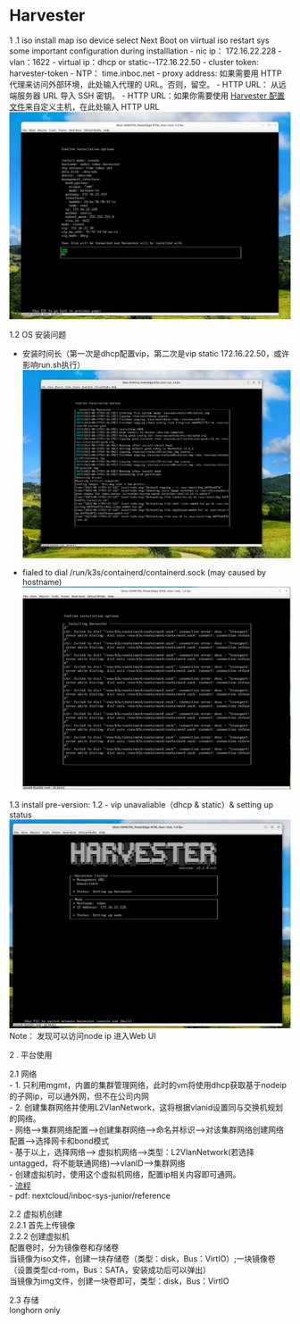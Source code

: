 # Harvester

1 .1  iso install 
	map iso device
	select Next Boot on viirtual iso
	restart sys
	some important configuration during installlation
	- nic ip： 172.16.22.228
	- vlan：1622
	- virtual ip：dhcp  or static--172.16.22.50
	- cluster token: harvester-token
	- NTP： time.inboc.net
	- proxy address: 如果需要用 HTTP 代理来访问外部环境，此处输入代理的 URL。否则，留空。
	- HTTP URL： 从远端服务器 URL 导入 SSH 密钥。
	- HTTP URL：如果你需要使用 [Harvester 配置文件](https://docs.harvesterhci.io/zh/v1.1/install/harvester-configuration)来自定义主机，在此处输入 HTTP URL
    ![|900](attachments/harvester-insatll-selection.png)

1.2 OS 安装问题
 - 安装时间长（第一次是dhcp配置vip，第二次是vip static 172.16.22.50，或许影响run.sh执行）  
     ![|900](attachments/harvester-install-pause.png)

- fialed to dial /run/k3s/containerd/containerd.sock (may caused by hostname)  
      ![|900](attachments/k3s-containerd-connection-failed.png)

1.3 install pre-version: 1.2
	- vip unavaliable（dhcp & static）& setting up status  
	 ![|900](attachments/url-unavailable.png)
	Note：  发现可以访问node ip 进入Web UI

2 . 平台使用  

2.1 网络  
	- 1. 只利用mgmt，内置的集群管理网络，此时的vm将使用dhcp获取基于nodeip的子网ip，可以通外网，但不在公司内网  
	- 2. 创建集群网络并使用L2VlanNetwork，这将根据vlanid设置同与交换机规划的网络。  
		- 网络-->集群网络配置-->创建集群网络-->命名并标识-->对该集群网络创建网络配置-->选择网卡和bond模式  
		- 基于以上，选择网络--> 虚拟机网络-->类型：L2VlanNetwork(若选择untagged，将不能联通网络)-->vlanID-->集群网络  
		- 创建虚拟机时，使用这个虚拟机网络，配置ip相关内容即可通网。  
		- [流程](https://app.tango.us/app/workflow/Harvester-NetWork-5d7271ea5ed24935a0612bccd0eba2bb)  
		- pdf: nextcloud/inboc-sys-junior/reference  

2.2 虚拟机创建  
	2.2.1 首先上传镜像  
	2.2.2 创建虚拟机  
		配置卷时，分为镜像卷和存储卷  
		当镜像为iso文件，创建一块存储卷（类型：disk，Bus：VirtIO）;一块镜像卷（设置类型cd-rom，Bus：SATA，安装成功后可以弹出）  
		当镜像为img文件，创建一块卷即可，类型：disk，Bus：VirtIO  

2.3 存储  
	longhorn only  